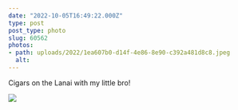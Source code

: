 ```yaml
---
date: "2022-10-05T16:49:22.000Z"
type: post 
post_type: photo
slug: 60562
photos: 
- path: uploads/2022/1ea607b0-d14f-4e86-8e90-c392a481d8c8.jpeg
  alt: 
---
```

Cigars on the Lanai with my little bro!


![](/uploads/2022/1ea607b0-d14f-4e86-8e90-c392a481d8c8.jpeg)
